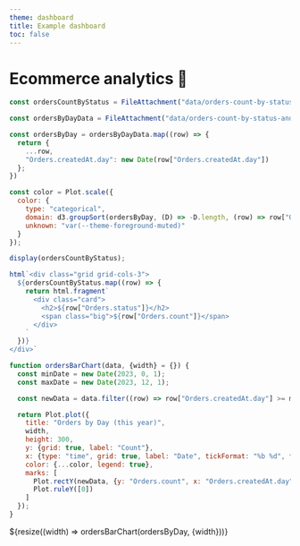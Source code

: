 ```yaml
---
theme: dashboard
title: Example dashboard
toc: false
---
```


# Ecommerce analytics 🚀

<!-- Load and transform the data -->

```js
const ordersCountByStatus = FileAttachment("data/orders-count-by-status.csv").csv({typed: true});
```

```js
const ordersByDayData = FileAttachment("data/orders-count-by-status-and-day.csv").csv({typed: true});
```

```js
const ordersByDay = ordersByDayData.map((row) => {
  return {
    ...row,
    "Orders.createdAt.day": new Date(row["Orders.createdAt.day"])
  };
})
```

<!-- A shared color scale for consistency, sorted by the number of orders -->

```js
const color = Plot.scale({
  color: {
    type: "categorical",
    domain: d3.groupSort(ordersByDay, (D) => -D.length, (row) => row["Orders.status"]),
    unknown: "var(--theme-foreground-muted)"
  }
});
```

<!-- Cards with big numbers -->
```js
display(ordersCountByStatus);
```


```js
html`<div class="grid grid-cols-3">
  ${ordersCountByStatus.map((row) => {
    return html.fragment`
      <div class="card">
        <h2>${row["Orders.status"]}</h2>
        <span class="big">${row["Orders.count"]}</span>
      </div>
    `
  })}
</div>`
```

<!-- Plot of orders history -->

```js
function ordersBarChart(data, {width} = {}) {
  const minDate = new Date(2023, 0, 1);
  const maxDate = new Date(2023, 12, 1);

  const newData = data.filter((row) => row["Orders.createdAt.day"] >= minDate && row["Orders.createdAt.day"] <= maxDate);

  return Plot.plot({
    title: "Orders by Day (this year)",
    width,
    height: 300,
    y: {grid: true, label: "Count"},
    x: {type: "time", grid: true, label: "Date", tickFormat: "%b %d", tickCount: 5, domain: [minDate, maxDate], },
    color: {...color, legend: true},
    marks: [
      Plot.rectY(newData, {y: "Orders.count", x: "Orders.createdAt.day", fill: "Orders.status", interval: "day"}),
      Plot.ruleY([0])
    ]
  });
}
```

<div class="grid grid-cols-1">
  <div class="card">
    ${resize((width) => ordersBarChart(ordersByDay, {width}))}
  </div>
</div>
